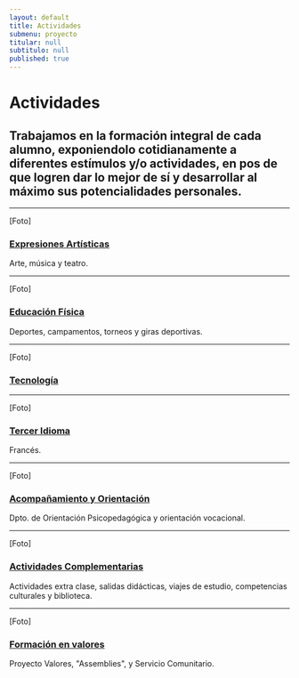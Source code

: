 ```yaml
---
layout: default
title: Actividades
submenu: proyecto
titular: null
subtitulo: null
published: true
---
```


# Actividades

## Trabajamos en la formación integral de cada alumno, exponiendolo cotidianamente a diferentes estímulos y/o actividades, en pos de que logren dar lo mejor de sí y desarrollar al máximo sus potencialidades personales.

---

[Foto]
### [Expresiones Artísticas]({{site.baseurl}}/proyecto-educativo/actividades/expresiones-artisticas)
Arte, música y teatro.

---
[Foto]
### [Educación Física]({{site.baseurl}}/proyecto-educativo/actividades/educacion-fisica)
Deportes, campamentos, torneos y giras deportivas.



---
[Foto]
### [Tecnología]({{site.baseurl}}/proyecto-educativo/actividades/tecnologia)


---
[Foto]
### [Tercer Idioma]({{site.baseurl}}/proyecto-educativo/actividades/tercer-idioma)
Francés.

---


[Foto]
### [Acompañamiento y Orientación]({{site.baseurl}}/proyecto-educativo/actividades/acompanamiento-y-orientacion)
Dpto. de Orientación Psicopedagógica y orientación vocacional.

---
[Foto]

### [Actividades Complementarias]({{site.baseurl}}/proyecto-educativo/actividades/actividades-complementarias)
Actividades extra clase, salidas didácticas, viajes de estudio, competencias culturales y biblioteca.

---
[Foto]
### [Formación en valores]({{site.baseurl}}/proyecto-educativo/actividades/educacion-en-valores)
Proyecto Valores, "Assemblies", y Servicio Comunitario.